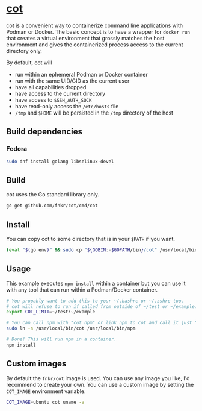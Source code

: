 # [cot](https://github.com/fnkr/cot)

cot is a convenient way to containerize command line applications with Podman or Docker.
The basic concept is to have a wrapper for `docker run` that creates a virtual environment
that grossly matches the host environment and gives the containerized process access to
the current directory only.  

By default, cot will

- run within an ephemeral Podman or Docker container
- run with the same UID/GID as the current user
- have all capabilities dropped
- have access to the current directory
- have access to `$SSH_AUTH_SOCK`
- have read-only access the `/etc/hosts` file
- `/tmp` and `$HOME` will be persisted in the `/tmp` directory of the host

## Build dependencies

### Fedora

```sh
sudo dnf install golang libselinux-devel
```

## Build

cot uses the Go standard library only.

```sh
go get github.com/fnkr/cot/cmd/cot
```

## Install

You can copy cot to some directory that is in your `$PATH` if you want. 

```sh
(eval "$(go env)" && sudo cp "${GOBIN:-$GOPATH/bin}/cot" /usr/local/bin/)
```

## Usage

This example executes `npm install` within a container but you can use it
with any tool that can run within a Podman/Docker container. 

```sh
# You propably want to add this to your ~/.bashrc or ~/.zshrc too.
# cot will refuse to run if called from outside of ~/test or ~/example.
export COT_LIMIT=~/test:~/example

# You can call npm with "cot npm" or link npm to cot and call it just "npm".
sudo ln -s /usr/local/bin/cot /usr/local/bin/npm

# Done! This will run npm in a container.
npm install
```

## Custom images

By default the `fnkr/cot` image is used.
You can use any image you like, I'd recommend to create your own.
You can use a custom image by setting the `COT_IMAGE` environment variable.

```sh
COT_IMAGE=ubuntu cot uname -a
```
